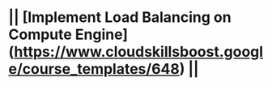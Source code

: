 # || [Implement Load Balancing on Compute Engine] (https://www.cloudskillsboost.google/course_templates/648) ||

